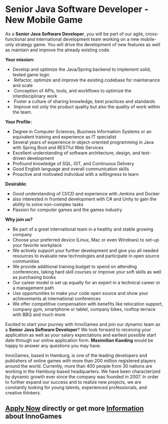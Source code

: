 <h1>Senior Java Software Developer - New Mobile Game</h1>
<p>As a <strong>Senior Java Software Developer</strong>,&nbsp;<span>you will be part of our agile, cross-functional and international development team working on a new mobile-only strategy game. You will drive the development of new features as well as maintain and improve the already existing code.</span></p><strong>Your mission:<br /></strong><ul style="list-style-type: disc;"><li>Develop and optimize the Java/Spring backend to implement solid, tested game logic</li><li>&nbsp;Refactor, optimize and improve the existing codebase for maintenance and scale</li><li>&nbsp;Conception of APIs, tools, and workflows to optimize the interdisciplinary work</li><li>&nbsp;Foster a culture of sharing knowledge, best practices and standards</li><li>&nbsp;Improve not only the product quality but also the quality of work within the team.</li></ul><strong>Your Profile:</strong><br /><ul style="list-style-type: square;"><li style="text-align: left;">Degree in Computer Sciences, Business Information Systems or an equivalent training and experience as IT specialist</li><li style="text-align: left;">Several years of experience in object-oriented programming in Java with Spring Boot and RESTful Web Services</li><li style="text-align: left;">Excellent understanding of software architecture, design, and test-driven development</li><li style="text-align: left;">Profound knowledge of SQL, GIT, and Continuous Delivery</li><li style="text-align: left;">Good English language and overall communication skills</li><li style="text-align: left;">Proactive and motivated individual with a willingness to learn</li></ul><strong>Desirable:</strong><br /><ul style="list-style-type: square;"><li style="text-align: left;">Good understanding of CI/CD and experience with Jenkins and Docker</li><li style="text-align: left;">also interested in frontend development with C# and Unity to gain the ability to solve non-complex tasks</li><li style="text-align: left;">Passion for computer games and the games industry</li></ul><p><strong>Why join us?</strong></p><ul><li>Be part of a great international team in a healthy and stable growing company</li><li>Choose your preferred device (Linux, Mac or even Windows) to set-up your favorite workplace</li><li>We actively support your further development and give you all needed resources to evaluate new technologies and participate in open source communities</li><li>We provide additional training budget to spend on attending conferences, taking hard skill courses or improve your soft skills as well as purchasing books</li><li>Our career model is set up equally for an expert in a technical career or a management path</li><li>Use opportunities to make your code open source and show your achievements at international conferences</li><li>We offer competitive compensation with benefits like relocation support, company gym, smartphone or tablet, company bikes, rooftop terrace with BBQ and much more</li></ul><p>Excited to start your journey with InnoGames and join our dynamic team as a <strong>Senior Java Software Developer</strong>? We look forward to receiving your application as well as your salary expectations and earliest possible start date through our online application form. <b>Maximilian Kaeding</b>&nbsp;would be happy to answer any questions you may have.</p><p>InnoGames, based in Hamburg, is one of the leading developers and publishers of online games with more than 200 million registered players around the world. Currently, more than 400 people from 30 nations are working in the Hamburg-based headquarters. We have been characterized by dynamic growth ever since the company was founded in 2007. In order to further expand our success and to realize new projects, we are constantly looking for young talents, experienced professionals, and creative thinkers.</p>

<h2><a href="https://jobs.jobvite.com/careers/innogames/job//ouc3afwD/apply?__jvst=Job+Board&__jvsd=github_jobs_repo">Apply Now</a> directly or get more <a href="https://www.innogames.com/career/detail/job/senior-java-software-developer-new-mobile-game/?s=github_jobs_repo">Information</a> about InnoGames</h2>
